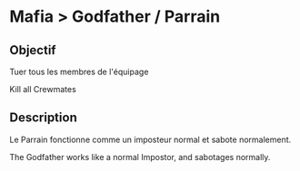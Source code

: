 # Mafia > Godfather / Parrain

## Objectif

Tuer tous les membres de l'équipage

Kill all Crewmates

## Description

Le Parrain fonctionne comme un imposteur normal et sabote normalement.

The Godfather works like a normal Impostor, and sabotages normally.